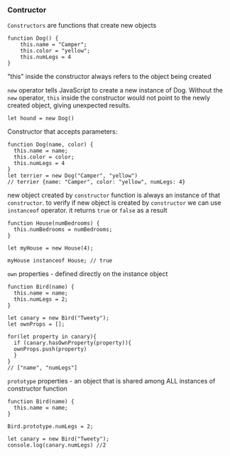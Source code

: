 ### Contructor 
`Constructors` are functions that create new objects

```
function Dog() {
    this.name = "Camper";
    this.color = "yellow";
    this.numLegs = 4
}
```
"this" inside the constructor always refers to the object being created

`new` operator tells JavaScript to create a new instance of Dog. Without the `new` operator, `this` inside the constructor would not point to the newly created object, giving unexpected results.
```
let hound = new Dog()
```

Constructor that accepts parameters:
```
function Dog(name, color) {
  this.name = name;
  this.color = color;
  this.numLegs = 4
}
let terrier = new Dog("Camper", "yellow")
// terrier {name: "Camper", color: "yellow", numLegs: 4}
```
new object created by `constructor` function is always an instance of that `constructor`.
to verify if new object is created by `constructor` we can use `instanceof` operator. it returns `true` or `false` as a result
```
function House(numBedrooms) {
  this.numBedrooms = numBedrooms;
}

let myHouse = new House(4);

myHouse instanceof House; // true
```
`own` properties - defined directly on the instance object
```
function Bird(name) {
  this.name = name;
  this.numLegs = 2;
}

let canary = new Bird("Tweety");
let ownProps = [];

for(let property in canary){
  if (canary.hasOwnProperty(property)){
  ownProps.push(property)
  }
}
// ["name", "numLegs"]
```
`prototype` properties - an object that is shared among ALL instances of constructor function
```
function Bird(name) {
  this.name = name;
}

Bird.prototype.numLegs = 2;

let canary = new Bird("Tweety");
console.log(canary.numLegs) //2
```
